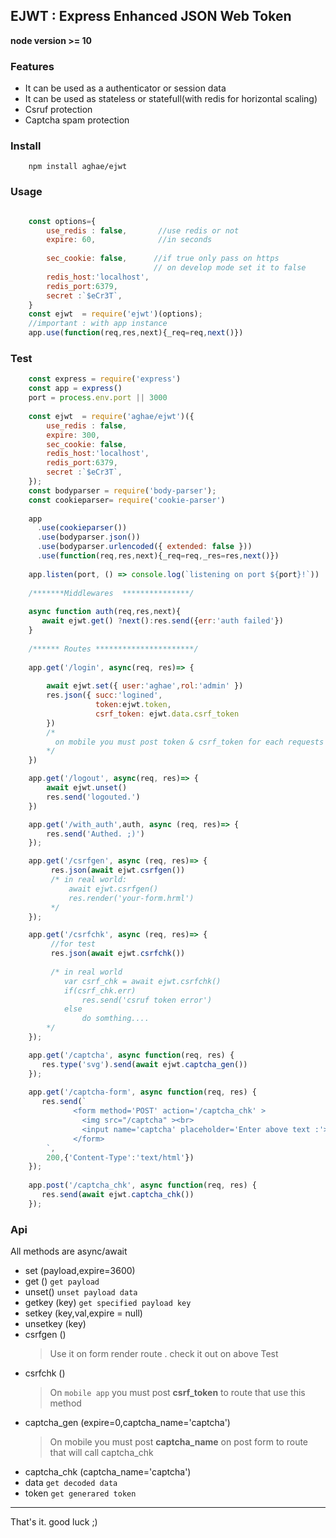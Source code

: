 ## __EJWT : Express Enhanced JSON Web Token__
__node version  >= 10__

### Features
- It can be used as a authenticator or session data
- It can be used as stateless or statefull(with redis for horizontal scaling) 
- Csruf protection
- Captcha spam protection

### Install
```
    npm install aghae/ejwt 
```

### Usage
```javascript

    const options={
        use_redis : false,       //use redis or not
        expire: 60,              //in seconds
        
        sec_cookie: false,      //if true only pass on https
                                // on develop mode set it to false
        redis_host:'localhost',
        redis_port:6379,
        secret :`$eCr3T`,
    }
    const ejwt  = require('ejwt')(options); 
    //important : with app instance 
    app.use(function(req,res,next){_req=req,next()})
```

### Test
```javascript
    const express = require('express')
    const app = express()
    port = process.env.port || 3000
    
    const ejwt  = require('aghae/ejwt')({
        use_redis : false,      
        expire: 300,         
        sec_cookie: false,      
        redis_host:'localhost',
        redis_port:6379,
        secret :`$eCr3T`,
    }); 
    const bodyparser = require('body-parser');
    const cookieparser= require('cookie-parser')
    
    app 
      .use(cookieparser())
      .use(bodyparser.json())
      .use(bodyparser.urlencoded({ extended: false }))
      .use(function(req,res,next){_req=req,_res=res,next()})
    
    app.listen(port, () => console.log(`listening on port ${port}!`))
    
    /*******Middlewares  ***************/
    
    async function auth(req,res,next){
       await ejwt.get() ?next():res.send({err:'auth failed'})
    }
    
    /****** Routes **********************/
    
    app.get('/login', async(req, res)=> {
        
        await ejwt.set({ user:'aghae',rol:'admin' })
        res.json({ succ:'logined',
                   token:ejwt.token,
                   csrf_token: ejwt.data.csrf_token
        })
        /* 
          on mobile you must post token & csrf_token for each requests
        */
    })

    app.get('/logout', async(req, res)=> {
        await ejwt.unset()
        res.send('logouted.')
    })

    app.get('/with_auth',auth, async (req, res)=> {
        res.send('Authed. ;)')
    });

    app.get('/csrfgen', async (req, res)=> {
         res.json(await ejwt.csrfgen())
         /* in real world:
             await ejwt.csrfgen()
             res.render('your-form.hrml')
         */
    });

    app.get('/csrfchk', async (req, res)=> {
         //for test
         res.json(await ejwt.csrfchk())
         
         /* in real world
            var csrf_chk = await ejwt.csrfchk()
            if(csrf_chk.err) 
                res.send('csruf token error')
            else
                do somthing....
        */
    });

    app.get('/captcha', async function(req, res) {
       res.type('svg').send(await ejwt.captcha_gen())
    });
    
    app.get('/captcha-form', async function(req, res) {
       res.send(`
              <form method='POST' action='/captcha_chk' >
                <img src="/captcha" ><br>
                <input name='captcha' placeholder='Enter above text :'>
              </form>
        `,
        200,{'Content-Type':'text/html'})
    });
    
    app.post('/captcha_chk', async function(req, res) {
       res.send(await ejwt.captcha_chk())
    });


```

### Api
All methods are async/await 
+ set (payload,expire=3600)
+ get ()   `get payload`     
+ unset()  `unset payload data `
+ getkey (key) `get specified payload key`
+ setkey (key,val,expire = null) 
+ unsetkey (key)
+ csrfgen ()
    >Use it on form render route . check it out on above Test 
+ csrfchk () 
    >On `mobile app` you must post __csrf_token__ to route that use this method 
+ captcha_gen (expire=0,captcha_name='captcha')
    > On mobile you must post __captcha_name__ on post form to route that will call captcha_chk
+ captcha_chk (captcha_name='captcha')
+ data `get decoded data`
+ token `get generared token`

---

That's it.
good luck ;)
